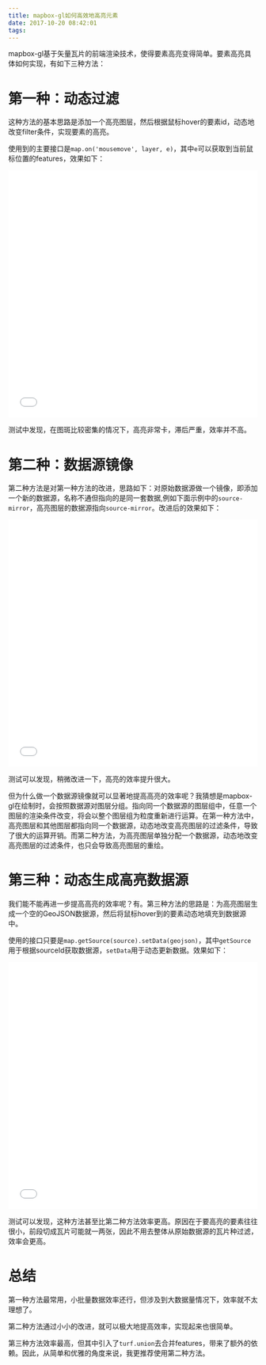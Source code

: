 ```yaml
---
title: mapbox-gl如何高效地高亮元素
date: 2017-10-20 08:42:01
tags:
---
```


mapbox-gl基于矢量瓦片的前端渲染技术，使得要素高亮变得简单。要素高亮具体如何实现，有如下三种方法：

# 第一种：动态过滤

这种方法的基本思路是添加一个高亮图层，然后根据鼠标hover的要素id，动态地改变filter条件，实现要素的高亮。

使用到的主要接口是`map.on('mousemove', layer, e)`，其中`e`可以获取到当前鼠标位置的features，效果如下：

<iframe width="100%" height="500" src="//jsfiddle.net/jingsam/f3au0qLo/2/embedded/result,js,html,css" frameborder="0"></iframe>

测试中发现，在图斑比较密集的情况下，高亮非常卡，滞后严重，效率并不高。


# 第二种：数据源镜像

第二种方法是对第一种方法的改进，思路如下：对原始数据源做一个镜像，即添加一个新的数据源，名称不通但指向的是同一套数据,例如下面示例中的`source-mirror`，高亮图层的数据源指向`source-mirror`。改进后的效果如下：

<iframe width="100%" height="500" src="//jsfiddle.net/jingsam/rj16bqa4/1/embedded/result,js,html,css" frameborder="0"></iframe>

测试可以发现，稍微改进一下，高亮的效率提升很大。

但为什么做一个数据源镜像就可以显著地提高高亮的效率呢？我猜想是mapbox-gl在绘制时，会按照数据源对图层分组。指向同一个数据源的图层组中，任意一个图层的渲染条件改变，将会以整个图层组为粒度重新进行运算。在第一种方法中，高亮图层和其他图层都指向同一个数据源，动态地改变高亮图层的过滤条件，导致了很大的运算开销。而第二种方法，为高亮图层单独分配一个数据源，动态地改变高亮图层的过滤条件，也只会导致高亮图层的重绘。

# 第三种：动态生成高亮数据源

我们能不能再进一步提高高亮的效率呢？有。第三种方法的思路是：为高亮图层生成一个空的GeoJSON数据源，然后将鼠标hover到的要素动态地填充到数据源中。

使用的接口只要是`map.getSource(source).setData(geojson)`，其中`getSource`用于根据sourceId获取数据源，`setData`用于动态更新数据。效果如下：

<iframe width="100%" height="500" src="//jsfiddle.net/jingsam/ykoyet0w/3/embedded/result,js,html,css" frameborder="0"></iframe>

测试可以发现，这种方法甚至比第二种方法效率更高。原因在于要高亮的要素往往很小，前段切成瓦片可能就一两张，因此不用去整体从原始数据源的瓦片种过滤，效率会更高。


# 总结

第一种方法最常用，小批量数据效率还行，但涉及到大数据量情况下，效率就不太理想了。

第二种方法通过小小的改进，就可以极大地提高效率，实现起来也很简单。

第三种方法效率最高，但其中引入了`turf.union`去合并features，带来了额外的依赖。因此，从简单和优雅的角度来说，我更推荐使用第二种方法。


